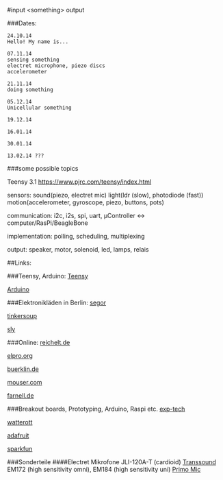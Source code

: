 #input \<something> output

###Dates:

	24.10.14
	Hello! My name is...

	07.11.14
	sensing something
	electret microphone, piezo discs
	accelerometer

	21.11.14
	doing something

	05.12.14
	Unicellular something

	19.12.14

	16.01.14

	30.01.14

	13.02.14 ???





###some possible topics

Teensy 3.1
https://www.pjrc.com/teensy/index.html

sensors: 	sound(piezo, electret mic)
			light(ldr (slow), photodiode (fast))
			motion(accelerometer, gyroscope, piezo, buttons, pots)

communication: i2c, i2s, spi, uart, µController <-> computer/RasPi/BeagleBone

implementation: polling, scheduling, multiplexing

output: speaker, motor, solenoid, led, lamps, relais 


##Links:

###Teensy, Arduino:
[Teensy](http://www.pjrc.com)

[Arduino](http://www.arduino.cc)

###Elektronikläden in Berlin:
[segor](http://www.segor.de)

[tinkersoup](http://www.tinkersoup.de)

[sly](http://www.sly.de)

###Online:
[reichelt.de](http://www.reichelt.de)

[elpro.org](http://www.elpro.org)

[buerklin.de](http://www.buerklin.de)

[mouser.com](http://www.mouser.com)

[farnell.de](http://www.farnell.de)


###Breakout boards, Prototyping, Arduino, Raspi etc.
[exp-tech](http://www.exp-tech.de)

[watterott](http://www.watterott.de)

[adafruit](http://www.adafruit.com) 

[sparkfun](http://www.sparkfun.com)

###Sonderteile
####Electret Mikrofone
	JLI-120A-T (cardioid)
	[Transsound](http://www.jlielectronics.com/search.php?search_query=mic&show=1)
	EM172 (high sensitivity omni), EM184 (high sensitivity uni)
	[Primo Mic](http://www.primomic.de)




